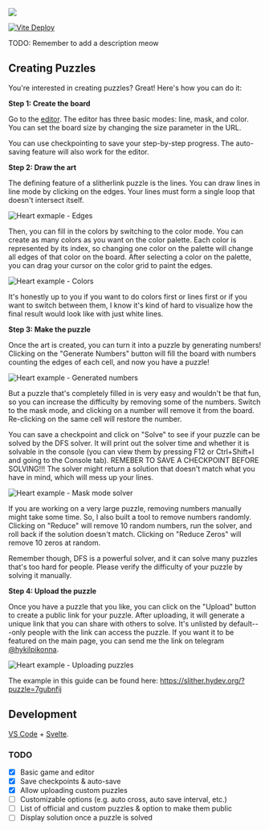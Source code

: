 ![](./public/meta2.png)


[![Vite Deploy](https://github.com/hykilpikonna/colorful-link/actions/workflows/vite.yml/badge.svg)](https://slither.hydev.org/)

TODO: Remember to add a description meow

## Creating Puzzles

You're interested in creating puzzles? Great! Here's how you can do it:

**Step 1: Create the board**

Go to the [editor](https://slither.hydev.org/?edit=1&size=10). The editor has three basic modes: line, mask, and color. You can set the board size by changing the size parameter in the URL.

You can use checkpointing to save your step-by-step progress. The auto-saving feature will also work for the editor.

**Step 2: Draw the art**

The defining feature of a slitherlink puzzle is the lines. You can draw lines in line mode by clicking on the edges. Your lines must form a single loop that doesn't intersect itself.

![Heart exmaple - Edges](public/docs/readme-heart-line.png)

Then, you can fill in the colors by switching to the color mode. You can create as many colors as you want on the color palette. Each color is represented by its index, so changing one color on the palette will change all edges of that color on the board. After selecting a color on the palette, you can drag your cursor on the color grid to paint the edges.

![Heart example - Colors](public/docs/readme-heart-color.png)

It's honestly up to you if you want to do colors first or lines first or if you want to switch between them, I know it's kind of hard to visualize how the final result would look like with just white lines.

**Step 3: Make the puzzle**

Once the art is created, you can turn it into a puzzle by generating numbers! Clicking on the "Generate Numbers" button will fill the board with numbers counting the edges of each cell, and now you have a puzzle!

![Heart example - Generated numbers](public/docs/readme-heart-numbers.png)

But a puzzle that's completely filled in is very easy and wouldn't be that fun, so you can increase the difficulty by removing some of the numbers. Switch to the mask mode, and clicking on a number will remove it from the board. Re-clicking on the same cell will restore the number.

You can save a checkpoint and click on "Solve" to see if your puzzle can be solved by the DFS solver. It will print out the solver time and whether it is solvable in the console (you can view them by pressing F12 or Ctrl+Shift+I and going to the Console tab). REMEBER TO SAVE A CHECKPOINT BEFORE SOLVING!!! The solver might return a solution that doesn't match what you have in mind, which will mess up your lines.

![Heart example - Mask mode solver](public/docs/readme-heart-solver.png)

If you are working on a very large puzzle, removing numbers manually might take some time. So, I also built a tool to remove numbers randomly. Clicking on "Reduce" will remove 10 random numbers, run the solver, and roll back if the solution doesn't match. Clicking on "Reduce Zeros" will remove 10 zeros at random.

Remember though, DFS is a powerful solver, and it can solve many puzzles that's too hard for people. Please verify the difficulty of your puzzle by solving it manually.

**Step 4: Upload the puzzle**

Once you have a puzzle that you like, you can click on the "Upload" button to create a public link for your puzzle. After uploading, it will generate a unique link that you can share with others to solve. It's unlisted by default---only people with the link can access the puzzle. If you want it to be featured on the main page, you can send me the link on telegram [@hykilpikonna](https://t.me/hykilpikonna).

![Heart example - Uploading puzzles](public/docs/readme-heart-upload.png)

The example in this guide can be found here: https://slither.hydev.org/?puzzle=7gubnfij

## Development

[VS Code](https://code.visualstudio.com/) + [Svelte](https://marketplace.visualstudio.com/items?itemName=svelte.svelte-vscode).

### TODO

- [x] Basic game and editor
- [x] Save checkpoints & auto-save
- [x] Allow uploading custom puzzles
- [ ] Customizable options (e.g. auto cross, auto save interval, etc.)
- [ ] List of official and custom puzzles & option to make them public
- [ ] Display solution once a puzzle is solved
